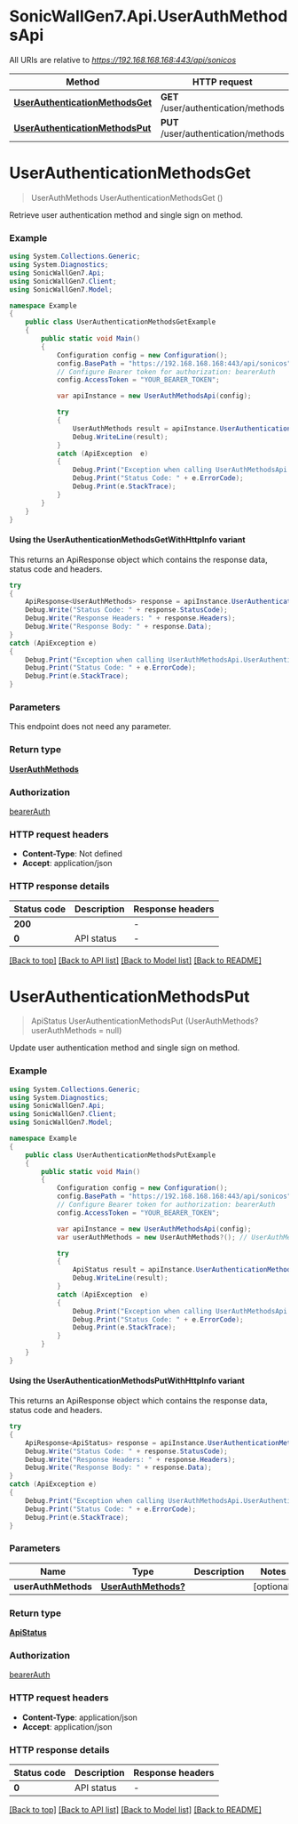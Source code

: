 # SonicWallGen7.Api.UserAuthMethodsApi

All URIs are relative to *https://192.168.168.168:443/api/sonicos*

| Method | HTTP request | Description |
|--------|--------------|-------------|
| [**UserAuthenticationMethodsGet**](UserAuthMethodsApi.md#userauthenticationmethodsget) | **GET** /user/authentication/methods |  |
| [**UserAuthenticationMethodsPut**](UserAuthMethodsApi.md#userauthenticationmethodsput) | **PUT** /user/authentication/methods |  |

<a id="userauthenticationmethodsget"></a>
# **UserAuthenticationMethodsGet**
> UserAuthMethods UserAuthenticationMethodsGet ()



Retrieve user authentication method and single sign on method.

### Example
```csharp
using System.Collections.Generic;
using System.Diagnostics;
using SonicWallGen7.Api;
using SonicWallGen7.Client;
using SonicWallGen7.Model;

namespace Example
{
    public class UserAuthenticationMethodsGetExample
    {
        public static void Main()
        {
            Configuration config = new Configuration();
            config.BasePath = "https://192.168.168.168:443/api/sonicos";
            // Configure Bearer token for authorization: bearerAuth
            config.AccessToken = "YOUR_BEARER_TOKEN";

            var apiInstance = new UserAuthMethodsApi(config);

            try
            {
                UserAuthMethods result = apiInstance.UserAuthenticationMethodsGet();
                Debug.WriteLine(result);
            }
            catch (ApiException  e)
            {
                Debug.Print("Exception when calling UserAuthMethodsApi.UserAuthenticationMethodsGet: " + e.Message);
                Debug.Print("Status Code: " + e.ErrorCode);
                Debug.Print(e.StackTrace);
            }
        }
    }
}
```

#### Using the UserAuthenticationMethodsGetWithHttpInfo variant
This returns an ApiResponse object which contains the response data, status code and headers.

```csharp
try
{
    ApiResponse<UserAuthMethods> response = apiInstance.UserAuthenticationMethodsGetWithHttpInfo();
    Debug.Write("Status Code: " + response.StatusCode);
    Debug.Write("Response Headers: " + response.Headers);
    Debug.Write("Response Body: " + response.Data);
}
catch (ApiException e)
{
    Debug.Print("Exception when calling UserAuthMethodsApi.UserAuthenticationMethodsGetWithHttpInfo: " + e.Message);
    Debug.Print("Status Code: " + e.ErrorCode);
    Debug.Print(e.StackTrace);
}
```

### Parameters
This endpoint does not need any parameter.
### Return type

[**UserAuthMethods**](UserAuthMethods.md)

### Authorization

[bearerAuth](../README.md#bearerAuth)

### HTTP request headers

 - **Content-Type**: Not defined
 - **Accept**: application/json


### HTTP response details
| Status code | Description | Response headers |
|-------------|-------------|------------------|
| **200** |  |  -  |
| **0** | API status |  -  |

[[Back to top]](#) [[Back to API list]](../README.md#documentation-for-api-endpoints) [[Back to Model list]](../README.md#documentation-for-models) [[Back to README]](../README.md)

<a id="userauthenticationmethodsput"></a>
# **UserAuthenticationMethodsPut**
> ApiStatus UserAuthenticationMethodsPut (UserAuthMethods? userAuthMethods = null)



Update user authentication method and single sign on method.

### Example
```csharp
using System.Collections.Generic;
using System.Diagnostics;
using SonicWallGen7.Api;
using SonicWallGen7.Client;
using SonicWallGen7.Model;

namespace Example
{
    public class UserAuthenticationMethodsPutExample
    {
        public static void Main()
        {
            Configuration config = new Configuration();
            config.BasePath = "https://192.168.168.168:443/api/sonicos";
            // Configure Bearer token for authorization: bearerAuth
            config.AccessToken = "YOUR_BEARER_TOKEN";

            var apiInstance = new UserAuthMethodsApi(config);
            var userAuthMethods = new UserAuthMethods?(); // UserAuthMethods? |  (optional) 

            try
            {
                ApiStatus result = apiInstance.UserAuthenticationMethodsPut(userAuthMethods);
                Debug.WriteLine(result);
            }
            catch (ApiException  e)
            {
                Debug.Print("Exception when calling UserAuthMethodsApi.UserAuthenticationMethodsPut: " + e.Message);
                Debug.Print("Status Code: " + e.ErrorCode);
                Debug.Print(e.StackTrace);
            }
        }
    }
}
```

#### Using the UserAuthenticationMethodsPutWithHttpInfo variant
This returns an ApiResponse object which contains the response data, status code and headers.

```csharp
try
{
    ApiResponse<ApiStatus> response = apiInstance.UserAuthenticationMethodsPutWithHttpInfo(userAuthMethods);
    Debug.Write("Status Code: " + response.StatusCode);
    Debug.Write("Response Headers: " + response.Headers);
    Debug.Write("Response Body: " + response.Data);
}
catch (ApiException e)
{
    Debug.Print("Exception when calling UserAuthMethodsApi.UserAuthenticationMethodsPutWithHttpInfo: " + e.Message);
    Debug.Print("Status Code: " + e.ErrorCode);
    Debug.Print(e.StackTrace);
}
```

### Parameters

| Name | Type | Description | Notes |
|------|------|-------------|-------|
| **userAuthMethods** | [**UserAuthMethods?**](UserAuthMethods?.md) |  | [optional]  |

### Return type

[**ApiStatus**](ApiStatus.md)

### Authorization

[bearerAuth](../README.md#bearerAuth)

### HTTP request headers

 - **Content-Type**: application/json
 - **Accept**: application/json


### HTTP response details
| Status code | Description | Response headers |
|-------------|-------------|------------------|
| **0** | API status |  -  |

[[Back to top]](#) [[Back to API list]](../README.md#documentation-for-api-endpoints) [[Back to Model list]](../README.md#documentation-for-models) [[Back to README]](../README.md)

